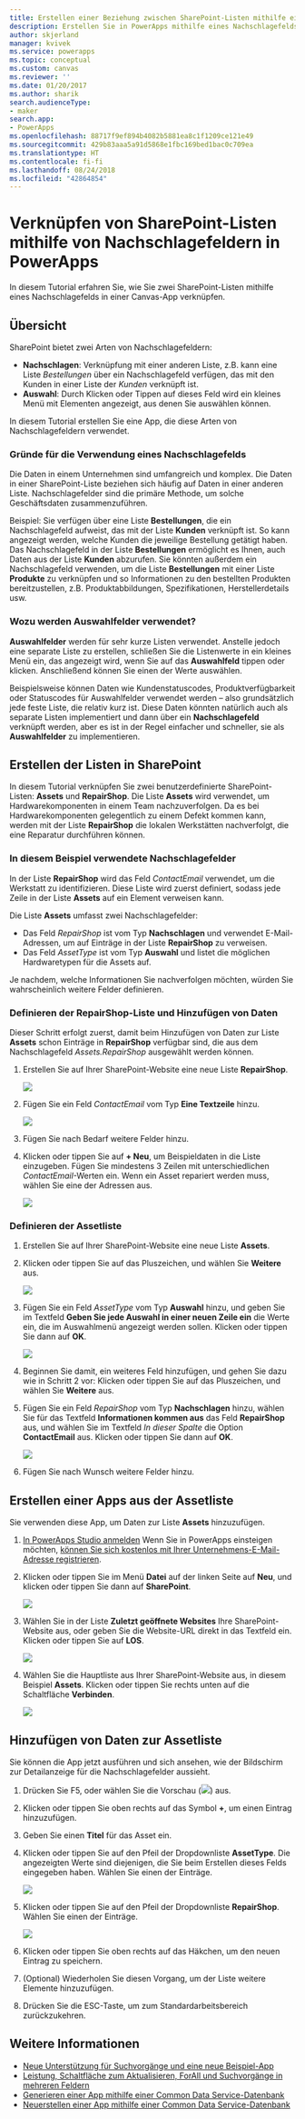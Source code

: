 ```yaml
---
title: Erstellen einer Beziehung zwischen SharePoint-Listen mithilfe eines Nachschlagefelds in einer Canvas-App | Microsoft-Dokumentation
description: Erstellen Sie in PowerApps mithilfe eines Nachschlagefelds eine Beziehung zwischen SharePoint-Listen in einer Canvas-App.
author: skjerland
manager: kvivek
ms.service: powerapps
ms.topic: conceptual
ms.custom: canvas
ms.reviewer: ''
ms.date: 01/20/2017
ms.author: sharik
search.audienceType:
- maker
search.app:
- PowerApps
ms.openlocfilehash: 88717f9ef894b4082b5881ea8c1f1209ce121e49
ms.sourcegitcommit: 429b83aaa5a91d5868e1fbc169bed1bac0c709ea
ms.translationtype: HT
ms.contentlocale: fi-fi
ms.lasthandoff: 08/24/2018
ms.locfileid: "42864854"
---
```

# <a name="how-to-link-sharepoint-lists-using-a-lookup-field-in-powerapps"></a>Verknüpfen von SharePoint-Listen mithilfe von Nachschlagefeldern in PowerApps

In diesem Tutorial erfahren Sie, wie Sie zwei SharePoint-Listen mithilfe eines Nachschlagefelds in einer Canvas-App verknüpfen.

## <a name="overview"></a>Übersicht

SharePoint bietet zwei Arten von Nachschlagefeldern:

* **Nachschlagen**: Verknüpfung mit einer anderen Liste, z.B. kann eine Liste *Bestellungen* über ein Nachschlagefeld verfügen, das mit den Kunden in einer Liste der *Kunden* verknüpft ist.
* **Auswahl**: Durch Klicken oder Tippen auf dieses Feld wird ein kleines Menü mit Elementen angezeigt, aus denen Sie auswählen können.

In diesem Tutorial erstellen Sie eine App, die diese Arten von Nachschlagefeldern verwendet.

### <a name="why-use-a-lookup-field"></a>Gründe für die Verwendung eines Nachschlagefelds

Die Daten in einem Unternehmen sind umfangreich und komplex. Die Daten in einer SharePoint-Liste beziehen sich häufig auf Daten in einer anderen Liste. Nachschlagefelder sind die primäre Methode, um solche Geschäftsdaten zusammenzuführen.

Beispiel: Sie verfügen über eine Liste **Bestellungen**, die ein Nachschlagefeld aufweist, das mit der Liste **Kunden** verknüpft ist. So kann angezeigt werden, welche Kunden die jeweilige Bestellung getätigt haben. Das Nachschlagefeld in der Liste **Bestellungen** ermöglicht es Ihnen, auch Daten aus der Liste **Kunden** abzurufen. Sie könnten außerdem ein Nachschlagefeld verwenden, um die Liste **Bestellungen** mit einer Liste **Produkte** zu verknüpfen und so Informationen zu den bestellten Produkten bereitzustellen, z.B. Produktabbildungen, Spezifikationen, Herstellerdetails usw.

### <a name="what-are-choice-fields-used-for"></a>Wozu werden Auswahlfelder verwendet?
**Auswahlfelder** werden für sehr kurze Listen verwendet. Anstelle jedoch eine separate Liste zu erstellen, schließen Sie die Listenwerte in ein kleines Menü ein, das angezeigt wird, wenn Sie auf das **Auswahlfeld** tippen oder klicken. Anschließend können Sie einen der Werte auswählen.

Beispielsweise können Daten wie Kundenstatuscodes, Produktverfügbarkeit oder Statuscodes für Auswahlfelder verwendet werden – also grundsätzlich jede feste Liste, die relativ kurz ist. Diese Daten könnten natürlich auch als separate Listen implementiert und dann über ein **Nachschlagefeld** verknüpft werden, aber es ist in der Regel einfacher und schneller, sie als **Auswahlfelder** zu implementieren.

## <a name="create-the-lists-in-sharepoint"></a>Erstellen der Listen in SharePoint
In diesem Tutorial verknüpfen Sie zwei benutzerdefinierte SharePoint-Listen: **Assets** und **RepairShop**. Die Liste **Assets** wird verwendet, um Hardwarekomponenten in einem Team nachzuverfolgen. Da es bei Hardwarekomponenten gelegentlich zu einem Defekt kommen kann, werden mit der Liste **RepairShop** die lokalen Werkstätten nachverfolgt, die eine Reparatur durchführen können.

### <a name="the-lookup-fields-used-in-this-example"></a>In diesem Beispiel verwendete Nachschlagefelder
In der Liste **RepairShop** wird das Feld *ContactEmail* verwendet, um die Werkstatt zu identifizieren. Diese Liste wird zuerst definiert, sodass jede Zeile in der Liste **Assets** auf ein Element verweisen kann.

Die Liste **Assets** umfasst zwei Nachschlagefelder:

* Das Feld *RepairShop* ist vom Typ **Nachschlagen** und verwendet E-Mail-Adressen, um auf Einträge in der Liste **RepairShop** zu verweisen.
* Das Feld *AssetType* ist vom Typ **Auswahl** und listet die möglichen Hardwaretypen für die Assets auf.

Je nachdem, welche Informationen Sie nachverfolgen möchten, würden Sie wahrscheinlich weitere Felder definieren.

### <a name="define-the-repairshop-list-and-add-data"></a>Definieren der RepairShop-Liste und Hinzufügen von Daten
Dieser Schritt erfolgt zuerst, damit beim Hinzufügen von Daten zur Liste **Assets** schon Einträge in **RepairShop** verfügbar sind, die aus dem Nachschlagefeld *Assets.RepairShop* ausgewählt werden können.

1. Erstellen Sie auf Ihrer SharePoint-Website eine neue Liste **RepairShop**.

    ![](./media/sharepoint-lookup-fields/new-list.png)

2. Fügen Sie ein Feld *ContactEmail* vom Typ **Eine Textzeile** hinzu.

    ![](./media/sharepoint-lookup-fields/add-email-field.png)

3. Fügen Sie nach Bedarf weitere Felder hinzu.

4. Klicken oder tippen Sie auf **+ Neu**, um Beispieldaten in die Liste einzugeben. Fügen Sie mindestens 3 Zeilen mit unterschiedlichen *ContactEmail*-Werten ein. Wenn ein Asset repariert werden muss, wählen Sie eine der Adressen aus.

    ![](./media/sharepoint-lookup-fields/add-repair-shops.png)

### <a name="define-the-assets-list"></a>Definieren der Assetliste
1. Erstellen Sie auf Ihrer SharePoint-Website eine neue Liste **Assets**.

2. Klicken oder tippen Sie auf das Pluszeichen, und wählen Sie **Weitere** aus.

    ![](./media/sharepoint-lookup-fields/choose-more-type.png)

3. Fügen Sie ein Feld *AssetType* vom Typ **Auswahl** hinzu, und geben Sie im Textfeld **Geben Sie jede Auswahl in einer neuen Zeile ein** die Werte ein, die im Auswahlmenü angezeigt werden sollen. Klicken oder tippen Sie dann auf **OK**.

    ![](./media/sharepoint-lookup-fields/define-choice-column.png)

4. Beginnen Sie damit, ein weiteres Feld hinzufügen, und gehen Sie dazu wie in Schritt 2 vor: Klicken oder tippen Sie auf das Pluszeichen, und wählen Sie **Weitere** aus.

5. Fügen Sie ein Feld *RepairShop* vom Typ **Nachschlagen** hinzu, wählen Sie für das Textfeld **Informationen kommen aus** das Feld **RepairShop** aus, und wählen Sie im Textfeld *In dieser Spalte* die Option **ContactEmail** aus. Klicken oder tippen Sie dann auf **OK**.

    ![](./media/sharepoint-lookup-fields/setup-lookup-column.png)

6. Fügen Sie nach Wunsch weitere Felder hinzu.

## <a name="create-an-app-from-the-assets-list"></a>Erstellen einer Apps aus der Assetliste
Sie verwenden diese App, um Daten zur Liste **Assets** hinzuzufügen.

1. [In PowerApps Studio anmelden](http://web.powerapps.com?utm_source=padocs&utm_medium=linkinadoc&utm_campaign=referralsfromdoc) Wenn Sie in PowerApps einsteigen möchten, [können Sie sich kostenlos mit Ihrer Unternehmens-E-Mail-Adresse registrieren](https://powerapps.microsoft.com).

2. Klicken oder tippen Sie im Menü **Datei** auf der linken Seite auf **Neu**, und klicken oder tippen Sie dann auf **SharePoint**.

    ![](./media/sharepoint-lookup-fields/create-app.png)

1. Wählen Sie in der Liste **Zuletzt geöffnete Websites** Ihre SharePoint-Website aus, oder geben Sie die Website-URL direkt in das Textfeld ein. Klicken oder tippen Sie auf **LOS**.

    ![](./media/sharepoint-lookup-fields/choose-sharepoint-site.png)

1. Wählen Sie die Hauptliste aus Ihrer SharePoint-Website aus, in diesem Beispiel **Assets**. Klicken oder tippen Sie rechts unten auf die Schaltfläche **Verbinden**.

    ![](./media/sharepoint-lookup-fields/choose-main-list.png)


## <a name="add-data-to-the-assets-list"></a>Hinzufügen von Daten zur Assetliste
Sie können die App jetzt ausführen und sich ansehen, wie der Bildschirm zur Detailanzeige für die Nachschlagefelder aussieht.

1. Drücken Sie F5, oder wählen Sie die Vorschau (![](./media/sharepoint-lookup-fields/preview.png)) aus.

2. Klicken oder tippen Sie oben rechts auf das Symbol **+**, um einen Eintrag hinzuzufügen.

3. Geben Sie einen **Titel** für das Asset ein.

4. Klicken oder tippen Sie auf den Pfeil der Dropdownliste **AssetType**. Die angezeigten Werte sind diejenigen, die Sie beim Erstellen dieses Felds eingegeben haben. Wählen Sie einen der Einträge.

    ![](./media/sharepoint-lookup-fields/fill-asset-type-3.png)

5. Klicken oder tippen Sie auf den Pfeil der Dropdownliste **RepairShop**. Wählen Sie einen der Einträge.

    ![](./media/sharepoint-lookup-fields/fill-repair-shop-3.png)

6. Klicken oder tippen Sie oben rechts auf das Häkchen, um den neuen Eintrag zu speichern.

7. (Optional) Wiederholen Sie diesen Vorgang, um der Liste weitere Elemente hinzuzufügen.

8. Drücken Sie die ESC-Taste, um zum Standardarbeitsbereich zurückzukehren.

## <a name="for-more-information"></a>Weitere Informationen
* [Neue Unterstützung für Suchvorgänge und eine neue Beispiel-App](https://powerapps.microsoft.com/blog/support-for-lookups/)
* [Leistung, Schaltfläche zum Aktualisieren, ForAll und Suchvorgänge in mehreren Feldern](https://powerapps.microsoft.com/blog/performance-refresh-forall-multiple-field-lookups-531/)
* [Generieren einer App mithilfe einer Common Data Service-Datenbank](data-platform-create-app.md)
* [Neuerstellen einer App mithilfe einer Common Data Service-Datenbank](data-platform-create-app-scratch.md)
